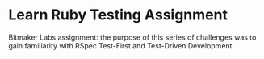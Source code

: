 Learn Ruby Testing Assignment
==========

Bitmaker Labs assignment: the purpose of this series of challenges was to gain familiarity with RSpec Test-First and Test-Driven Development.
